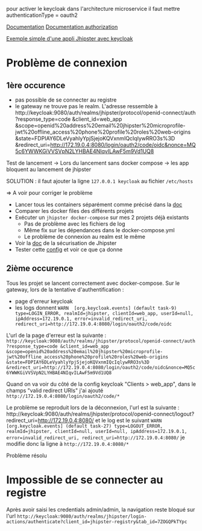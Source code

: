 

pour activer le keycloak dans l'architecture microservice il faut mettre authenticationType = oauth2

[Documentation](https://www.keycloak.org/)
[Documentation authorization](https://www.keycloak.org/docs/4.8/authorization_services/)

[Exemple simple d'une appli Jhipster avec keycloak](https://medium.com/thinkspecial/keycloak-postgres-docker-compose-jhipster-c365331858f)



# Problème de connexion
## 1ère occurence
- pas possible de se connecter au registre
- le gateway ne trouve pas le realm. L'adresse ressemble à 
http://keycloak:9080/auth/realms/jhipster/protocol/openid-connect/auth
?response_type=code
&client_id=web_app
&scope=openid%20address%20email%20jhipster%20microprofile-jwt%20offline_access%20phone%20profile%20roles%20web-origins
&state=FDPIAY6DLeVyahlyYpjSjejoKQVxnmIQcIqlywRRO3s%3D
&redirect_uri=http://172.19.0.4:8080/login/oauth2/code/oidc&nonce=MQ5c6YWWKGiVVSVpN2LYHBAE4NIqvILAwF5m9Vd1UQ8


Test de lancement -> Lors du lancement sans docker compose -> les app bloquent au lancement de jhipster

SOLUTION : il faut ajouter la ligne `127.0.0.1 keycloak` au fichier `/etc/hosts`


 => A voir pour corriger le problème
- Lancer tous les containers séparément comme précisé dans la [doc](https://www.jhipster.tech/docker-compose/)
- Comparer les docker files des différents projets
- Exécuter un `jhipster docker-compose` sur mes 2 projets déjà existants
	- Pas de problème avec les fichiers de log
	- Même fix sur les dépendances dans le docker-compose.yml
	- Le problème de connexion au realm est le même
- Voir la [doc](https://bpmlabs.github.io/security/) de la sécurisation de Jhipster
- Tester cette [config](https://blog.codecentric.de/en/2020/05/kick-start-your-microservice-project-with-jhipster/) et voir ce que ça donne

## 2ième occurence
Tous les projet se lancent correctement avec docker-compose.
Sur le gateway, lors de la tentative d'authentification :
- page d'erreur keycloak
- les logs donnent `WARN  [org.keycloak.events] (default task-9) type=LOGIN_ERROR, realmId=jhipster, clientId=web_app, userId=null, ipAddress=172.19.0.1, error=invalid_redirect_uri, redirect_uri=http://172.19.0.4:8080/login/oauth2/code/oidc`

L'url de la page d'erreur est la suivante :
`http://keycloak:9080/auth/realms/jhipster/protocol/openid-connect/auth
?response_type=code
&client_id=web_app
&scope=openid%20address%20email%20jhipster%20microprofile-jwt%20offline_access%20phone%20profile%20roles%20web-origins
&state=FDPIAY6DLeVyahlyYpjSjejoKQVxnmIQcIqlywRRO3s%3D
&redirect_uri=http://172.19.0.4:8080/login/oauth2/code/oidc&nonce=MQ5c6YWWKGiVVSVpN2LYHBAE4NIqvILAwF5m9Vd1UQ8`

Quand on va voir du côté de la config keycloak "Clients > web_app", dans le champs "valid redirect URIs" j'ai ajouté
`http://172.19.0.4:8080/login/oauth2/code/*`

Le problème se reproduit lors de la déconnexion, l'url est la suivante : http://keycloak:9080/auth/realms/jhipster/protocol/openid-connect/logout?redirect_uri=http://172.19.0.4:8080/ et le log est le suivant  `WARN  [org.keycloak.events] (default task-27) type=LOGOUT_ERROR, realmId=jhipster, clientId=null, userId=null, ipAddress=172.19.0.1, error=invalid_redirect_uri, redirect_uri=http://172.19.0.4:8080/`
je modifie donc la ligne à 
`http://172.19.0.4:8080/*`

Problème résolu

# Impossible de se connecter au registre

Après avoir saisi les credentials admin/admin, la navigation reste bloqué sur l'url
`http://keycloak:9080/auth/realms/jhipster/login-actions/authenticate?client_id=jhipster-registry&tab_id=7ZOGQPkTYpc`